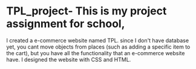 # TPL_project- This is my project assignment for school,
I created a e-commerce website named TPL.
since I don't have database yet, you cant move objects from places (such as adding a specific item to the cart),
but you have all the functionality that an e-commerce website have. 
I designed the website with CSS and HTML.

